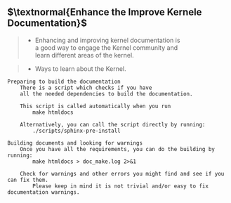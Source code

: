 ## $\textnormal{Enhance the Improve Kernele Documentation}$

> - Enhancing and improving kernel documentation is <br />
    a good way to engage the Kernel community and <br />
    learn different areas of the kernel.

> - Ways to learn about the Kernel.

```plaintext
Preparing to build the documentation
    There is a script which checks if you have
    all the needed dependencies to build the documentation.

    This script is called automatically when you run
        make htmldocs

    Alternatively, you can call the script directly by running:
        ./scripts/sphinx-pre-install

Building documents and looking for warnings
    Once you have all the requirements, you can do the building by running:
        make htmldocs > doc_make.log 2>&1

    Check for warnings and other errors you might find and see if you can fix them.
        Please keep in mind it is not trivial and/or easy to fix documentation warnings.
```
